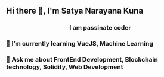 <h2>Hi there 👋, I'm Satya Narayana Kuna</h2>
  <center><h3>I am passinate coder </h3> </center>
<h3> 🌱 I’m currently learning VueJS, Machine Learning </h3>
<h3>💬 Ask me about FrontEnd Development, Blockchain technology, Solidity, Web Development</h3>
